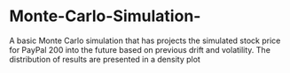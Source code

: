# Monte-Carlo-Simulation-
A basic Monte Carlo simulation that has projects the simulated stock price for PayPal 200 into the future based on previous drift and volatility. The distribution of results are presented in a density plot 
